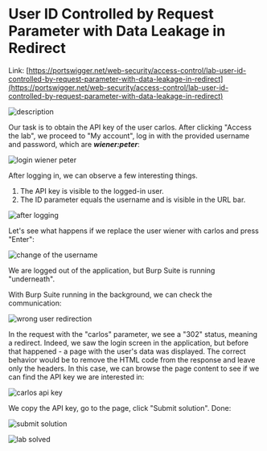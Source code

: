 # User ID Controlled by Request Parameter with Data Leakage in Redirect

Link: [https://portswigger.net/web-security/access-control/lab-user-id-controlled-by-request-parameter-with-data-leakage-in-redirect](https://portswigger.net/web-security/access-control/lab-user-id-controlled-by-request-parameter-with-data-leakage-in-redirect)

![description](https://www.dropbox.com/scl/fi/wvrk1bpunjupmn4g2yr0e/pb-AZ5yQQyIsZ.png?rlkey=9br6a8v7dppwy65caq4n8j3ew&raw=1)


Our task is to obtain the API key of the user carlos. After clicking "Access the lab", we proceed to "My account", log in with the provided username and password, which are ***wiener:peter***:

![login wiener peter](https://www.dropbox.com/scl/fi/zmrdpi1azrs3cpltm6fnl/pb-u9RB9PYHxR.png?rlkey=ec9idc1b0j4q2fpu27gv0c4xw&raw=1)


After logging in, we can observe a few interesting things.

1. The API key is visible to the logged-in user.
2. The ID parameter equals the username and is visible in the URL bar.

![after logging](https://www.dropbox.com/scl/fi/syg8lcwrtcmz6d1dthti8/pb-klMD0Z5yNs.png?rlkey=h9j9m5hivikyvw6htnfrbvoam&raw=1)



Let's see what happens if we replace the user wiener with carlos and press "Enter":

![change of the username](https://www.dropbox.com/scl/fi/xy6w7rfk2h92wsby69el0/pb-nCe8zPa8F6.png?rlkey=vuad58c1lu5b9b1g28mos6n67&raw=1)


We are logged out of the application, but Burp Suite is running "underneath".

With Burp Suite running in the background, we can check the communication:

![wrong user redirection](https://www.dropbox.com/scl/fi/982djtnsabc0c93ql5kuy/pb-QRaKEtgAFA.png?rlkey=4jk764lkjre7qdsmy0jvsnclp&raw=1)




In the request with the "carlos" parameter, we see a "302" status, meaning a redirect. Indeed, we saw the login screen in the application, but before that happened - a page with the user's data was displayed. The correct behavior would be to remove the HTML code from the response and leave only the headers. In this case, we can browse the page content to see if we can find the API key we are interested in:


![carlos api key](https://www.dropbox.com/scl/fi/d4m8b2wgx1e59s0kcsjxp/pb-OtQgVybd8h.png?rlkey=sumpb4p3gzpe3ibp83oan6t8f&raw=1)



We copy the API key, go to the page, click "Submit solution". Done:


![submit solution](https://www.dropbox.com/scl/fi/ny7e1ozqzq2eb520afn4i/pb-zdYLFRWzAz.png?rlkey=yot21gydj57mquptd1i8igdzn&raw=1)



![lab solved](https://www.dropbox.com/scl/fi/m9kcvdhlkgjp966a7sost/pb-tWHBKur2Yp.png?rlkey=5qissdepkptuokas4a76ckilo&raw=1)